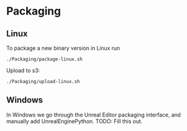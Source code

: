 # Packaging

## Linux

To package a new binary version in Linux run
```
./Packaging/package-linux.sh
```

Upload to s3:

```
./Packaging/upload-linux.sh
```

## Windows

In Windows we go through the Unreal Editor packaging interface, and manually
add UnrealEnginePython. TODO: Fill this out. 